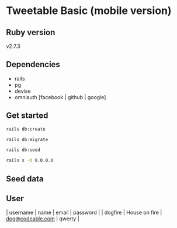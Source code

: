 # Tweetable Basic (mobile version)

## Ruby version

v2.7.3

## Dependencies

- rails
- pg
- devise
- omniauth [facebook | github | google]

## Get started

```bash
rails db:create
```

```bash
rails db:migrate
```

```bash
rails db:seed
```

```bash
rails s -b 0.0.0.0
```

## Seed data

## User

| username | name | email | password |
| dogfire | House on fire | dog@codeable.com | qwerty |
